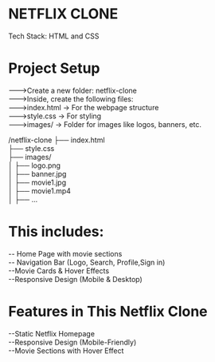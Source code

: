 # NETFLIX CLONE

Tech Stack: HTML and CSS 
# Project Setup
--->Create a new folder: netflix-clone  
--->Inside, create the following files:  
--->index.html → For the webpage structure  
--->style.css → For styling  
--->images/ → Folder for images like logos, banners, etc.

/netflix-clone
 ├── index.html  
 ├── style.css  
 ├── images/  
 │   ├── logo.png  
 │   ├── banner.jpg  
 │   ├── movie1.jpg  
 │   ├── movie1.mp4  
 │   ├── ...

# This includes:  
-- Home Page with movie sections  
-- Navigation Bar (Logo, Search, Profile,Sign in)  
--Movie Cards & Hover Effects  
--Responsive Design (Mobile & Desktop)  

# Features in This Netflix Clone    
--Static Netflix Homepage  
--Responsive Design (Mobile-Friendly)  
--Movie Sections with Hover Effect  
